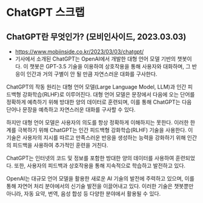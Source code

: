 # ChatGPT 스크랩

## ChatGPT란 무엇인가? (모비인사이드, 2023.03.03)
* https://www.mobiinside.co.kr/2023/03/03/chatgpt/
* 기사에서 소개된 ChatGPT는 OpenAI에서 개발한 대형 언어 모델 기반의 챗봇이다. 이 챗봇은 GPT-3.5 기술을 이용하여 상호작용을 통해 사용자와 대화하며, 그 반응이 인간과 거의 구별이 안 될 만큼 자연스러운 대화를 구사한다.

ChatGPT의 작동 원리는 대형 언어 모델(Large Language Model, LLM)과 인간 피드백형 강화학습(RLHF)로 이루어진다. 대형 언어 모델은 문장에서 다음에 오는 단어를 정확하게 예측하기 위해 방대한 양의 데이터로 훈련되며, 이를 통해 ChatGPT는 다음 단어나 문장을 예측하고 자연스러운 대화를 구사할 수 있다.

하지만 대형 언어 모델은 사용자의 의도를 항상 정확하게 이해하지는 못한다. 이러한 한계를 극복하기 위해 ChatGPT는 인간 피드백형 강화학습(RLHF) 기술을 사용한다. 이 기술은 사용자의 지시를 따르고 만족스러운 반응을 생성하는 능력을 강화하기 위해 인간의 피드백을 사용하여 추가적인 훈련을 거친다.

ChatGPT는 인터넷의 코드 및 정보를 포함한 방대한 양의 데이터를 사용하여 훈련되었다. 또한, 사용자의 피드백과 상호작용을 통해 지속적으로 학습하고 발전하고 있다.

OpenAI는 대규모 언어 모델을 활용한 새로운 AI 기술의 발전에 주력하고 있으며, 이를 통해 자연어 처리 분야에서의 신기술 발전을 이끌어내고 있다. 이러한 기술은 챗봇뿐만 아니라, 자동 요약, 번역, 음성 합성 등 다양한 분야에서 활용될 수 있다.
